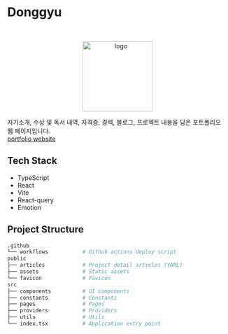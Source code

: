 # Donggyu

<br />
<p align="center">
  <img src="https://res.cloudinary.com/dtcwegdlw/image/upload/v1739979734/profile.png" alt="logo" width="160px" />
</p>

자기소개, 수상 및 독서 내역, 자격증, 경력, 블로그, 프로젝트 내용을 담은 포트폴리오 웹 페이지입니다.  
<a href="https://dango0812.github.io/" target="_blank">portfolio website</a>

## Tech Stack

- TypeScript
- React
- Vite
- React-query
- Emotion

## Project Structure

```bash
.github
└── workflows           # Github actions deploy script
public
├── articles            # Project detail articles (YAML)
├── assets              # Static assets
└── favicon             # Favicon
src
├── components          # UI components
├── constants           # Constants
├── pages               # Pages
├── providers           # Providers
├── utils               # Utils
└── index.tsx           # Application entry point
```
